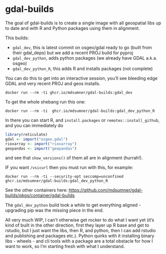 
<!-- README.md is generated from README.Rmd. Please edit that file -->

# gdal-builds

<!-- badges: start -->
<!-- badges: end -->

The goal of gdal-builds is to create a single image with all geospatial
libs up to date and with R and Python packages using them in alignment.

This builds:

- `gdal_dev`, this is latest commit on osgeo/gdal ready to go (built
  from their gdal_deps) but we add a recent PROJ build for pyproj
- `gdal_dev_python`, adds python packages (we already have GDAL a.k.a.
  osgeo)
- `gdal_dev_python_R`, this adds R and installs packages (not complete)

You can do this to get into an interactive session, you’ll see bleeding
edge GDAL and very recent PROJ and geos installs.

    docker run --rm -ti ghcr.io/mdsumner/gdal-builds:gdal_dev  

To get the whole shebang run this one:

    docker run --rm -ti  ghcr.io/mdsumner/gdal-builds:gdal_dev_python_R 

In there you can start R, and `install.packages` or
`remotes::install_github`, and you can immediately do

``` r
library(reticulate)
gdal <- import("osgeo.gdal")
rioxarray <- import("rioxarray")
geopandas <- import("geopandas")
```

and see that `show_versions()` of them all are in alignment (hurrah!).

IF you want `/vsicurl` then you must run with this, for example:

    docker run --rm -ti --security-opt seccomp=unconfined ghcr.io/mdsumner/gdal-builds:gdal_dev_python_R 

See the other containers here:
<https://github.com/mdsumner/gdal-builds/pkgs/container/gdal-builds>

The `gdal_dev_python` build took a while to get everything aligned -
upgrading pip was the missing piece in the end.

All very much WIP, I can’t otherwise get rocker to do what I want yet
(it’s kind of built in the other direction, first they layer up R base
and get to rstudio, but I just want the libs, then R, and python, then I
can add rstudio and publishing and packages etc.). Python quirks with it
installing binary libs - wheels - and cli tools with a package are a
total obstacle for how I want to work, so I’m starting fresh with what I
understand.
